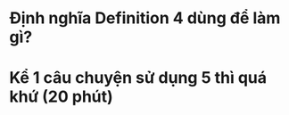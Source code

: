 # Định nghĩa Definition 4 dùng để làm gì?

# Kể 1 câu chuyện sử dụng 5 thì quá khứ (20 phút)